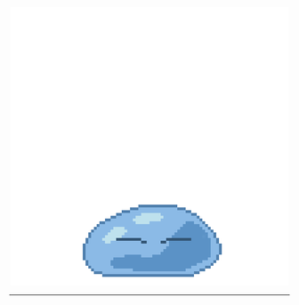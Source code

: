 <div align="center">
  <!-- GIF -->
  <img src="https://raw.githubusercontent.com/riris28/riris28/main/rimuru.gif" alt="GIF">
</div>
<hr />
